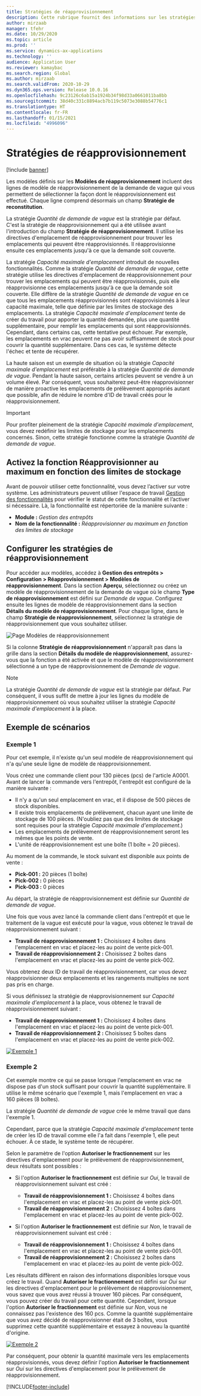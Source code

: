 ```yaml
---
title: Stratégies de réapprovisionnement
description: Cette rubrique fournit des informations sur les stratégies de réapprovisionnement et explique comment vous pouvez utiliser le champ Stratégie de réapprovisionnement sur les lignes de modèle de réapprovisionnement de la demande de vague pour sélectionner le mode de réapprovisionnement.
author: mirzaab
manager: tfehr
ms.date: 10/29/2020
ms.topic: article
ms.prod: ''
ms.service: dynamics-ax-applications
ms.technology: ''
audience: Application User
ms.reviewer: kamaybac
ms.search.region: Global
ms.author: mirzaab
ms.search.validFrom: 2020-10-29
ms.dyn365.ops.version: Release 10.0.16
ms.openlocfilehash: 9c23126c6ab15a1924b34f98d33a0661011ba8bb
ms.sourcegitcommit: 38d40c331c8894acb7b119c5073e3088b54776c1
ms.translationtype: HT
ms.contentlocale: fr-FR
ms.lasthandoff: 01/15/2021
ms.locfileid: "4996096"
---
```

# <a name="replenishment-strategies"></a>Stratégies de réapprovisionnement

[!include [banner](../includes/banner.md)]

Les modèles définis sur les **Modèles de réapprovisionnement** incluent des lignes de modèle de réapprovisionnement de la demande de vague qui vous permettent de sélectionner la façon dont le réapprovisionnement est effectué. Chaque ligne comprend désormais un champ **Stratégie de reconstitution**.

La stratégie *Quantité de demande de vague* est la stratégie par défaut. C'est la stratégie de réapprovisionnement qui a été utilisée avant l'introduction du champ **Stratégie de réapprovisionnement**. Il utilise les directives d'emplacement de réapprovisionnement pour trouver les emplacements qui peuvent être réapprovisionnés. Il réapprovisionne ensuite ces emplacements jusqu'à ce que la demande soit couverte.

La stratégie *Capacité maximale d'emplacement* introduit de nouvelles fonctionnalités. Comme la stratégie *Quantité de demande de vague*, cette stratégie utilise les directives d'emplacement de réapprovisionnement pour trouver les emplacements qui peuvent être réapprovisionnés, puis elle réapprovisionne ces emplacements jusqu'à ce que la demande soit couverte. Elle diffère de la stratégie *Quantité de demande de vague* en ce que tous les emplacements réapprovisionnés sont réapprovisionnés à leur capacité maximale, telle que définie par les limites de stockage des emplacements. La stratégie *Capacité maximale d'emplacement* tente de créer du travail pour apporter la quantité demandée, plus une quantité supplémentaire, pour remplir les emplacements qui sont réapprovisionnés. Cependant, dans certains cas, cette tentative peut échouer. Par exemple, les emplacements en vrac peuvent ne pas avoir suffisamment de stock pour couvrir la quantité supplémentaire. Dans ces cas, le système détecte l'échec et tente de récupérer.

La haute saison est un exemple de situation où la stratégie *Capacité maximale d'emplacement* est préférable à la stratégie *Quantité de demande de vague*. Pendant la haute saison, certains articles peuvent se vendre à un volume élevé. Par conséquent, vous souhaiterez peut-être réapprovisionner de manière proactive les emplacements de prélèvement appropriés autant que possible, afin de réduire le nombre d'ID de travail créés pour le réapprovisionnement.

> [!IMPORTANT]
> Pour profiter pleinement de la stratégie *Capacité maximale d'emplacement*, vous devez redéfinir les limites de stockage pour les emplacements concernés. Sinon, cette stratégie fonctionne comme la stratégie *Quantité de demande de vague*.

## <a name="turn-on-the-replenish-to-max-based-on-stocking-limits-feature"></a>Activez la fonction Réapprovisionner au maximum en fonction des limites de stockage

Avant de pouvoir utiliser cette fonctionnalité, vous devez l’activer sur votre système. Les administrateurs peuvent utiliser l'espace de travail [Gestion des fonctionnalités](../../fin-ops-core/fin-ops/get-started/feature-management/feature-management-overview.md) pour vérifier le statut de cette fonctionnalité et l’activer si nécessaire. Là, la fonctionnalité est répertoriée de la manière suivante :

- **Module :** *Gestion des entrepôts*
- **Nom de la fonctionnalité :** *Réapprovisionner au maximum en fonction des limites de stockage*

## <a name="set-up-replenishment-strategies"></a>Configurer les stratégies de réapprovisionnement

Pour accéder aux modèles, accédez à **Gestion des entrepôts \> Configuration \> Réapprovisionnement \> Modèles de réapprovisionnement**. Dans la section **Aperçu**, sélectionnez ou créez un modèle de réapprovisionnement de la demande de vague où le champ **Type de réapprovisionnement** est défini sur *Demande de vague*. Configurez ensuite les lignes de modèle de réapprovisionnement dans la section **Détails du modèle de réapprovisionnement**. Pour chaque ligne, dans le champ **Stratégie de réapprovisionnement**, sélectionnez la stratégie de réapprovisionnement que vous souhaitez utiliser.

![Page Modèles de réapprovisionnement](media/ReplenTempWaveDmdMaxLocCap.png "Page Modèles de réapprovisionnement")

Si la colonne **Stratégie de réapprovisionnement** n'apparaît pas dans la grille dans la section **Détails du modèle de réapprovisionnement**, assurez-vous que la fonction a été activée et que le modèle de réapprovisionnement sélectionné a un type de réapprovisionnement de *Demande de vague*.

> [!NOTE]
> La stratégie *Quantité de demande de vague* est la stratégie par défaut. Par conséquent, il vous suffit de mettre à jour les lignes du modèle de réapprovisionnement où vous souhaitez utiliser la stratégie *Capacité maximale d'emplacement* à la place.

## <a name="example-scenarios"></a>Exemple de scénarios

### <a name="example-1"></a>Exemple 1

Pour cet exemple, il n'existe qu'un seul modèle de réapprovisionnement qui n'a qu'une seule ligne de modèle de réapprovisionnement.

Vous créez une commande client pour 130 pièces (pcs) de l'article A0001. Avant de lancer la commande vers l'entrepôt, l'entrepôt est configuré de la manière suivante :

- Il n'y a qu'un seul emplacement en vrac, et il dispose de 500 pièces de stock disponibles.
- Il existe trois emplacements de prélèvement, chacun ayant une limite de stockage de 100 pièces. (N'oubliez pas que des limites de stockage sont requises pour la stratégie *Capacité maximale d'emplacement*.)
- Les emplacements de prélèvement de réapprovisionnement seront les mêmes que les points de vente.
- L'unité de réapprovisionnement est une boîte (1 boîte = 20 pièces).

Au moment de la commande, le stock suivant est disponible aux points de vente :

- **Pick-001 :** 20 pièces (1 boîte)
- **Pick-002 :** 0 pièces
- **Pick-003 :** 0 pièces

Au départ, la stratégie de réapprovisionnement est définie sur *Quantité de demande de vague*.

Une fois que vous avez lancé la commande client dans l'entrepôt et que le traitement de la vague est exécuté pour la vague, vous obtenez le travail de réapprovisionnement suivant :

- **Travail de réapprovisionnement 1 :** Choisissez 4 boîtes dans l'emplacement en vrac et placez-les au point de vente pick-001.
- **Travail de réapprovisionnement 2 :** Choisissez 2 boîtes dans l'emplacement en vrac et placez-les au point de vente pick-002.

Vous obtenez deux ID de travail de réapprovisionnement, car vous devez réapprovisionner deux emplacements et les rangements multiples ne sont pas pris en charge.

Si vous définissez la stratégie de réapprovisionnement sur *Capacité maximale d'emplacement* à la place, vous obtenez le travail de réapprovisionnement suivant :

- **Travail de réapprovisionnement 1 :** Choisissez 4 boîtes dans l'emplacement en vrac et placez-les au point de vente pick-001.
- **Travail de réapprovisionnement 2 :** Choisissez 5 boîtes dans l'emplacement en vrac et placez-les au point de vente pick-002.

[![Exemple 1](media/ReplenTemp_example_1.png "Exemple 1")](media/ReplenTemp_example_1_large.png)

### <a name="example-2"></a>Exemple 2

Cet exemple montre ce qui se passe lorsque l'emplacement en vrac ne dispose pas d'un stock suffisant pour couvrir la quantité supplémentaire. Il utilise le même scénario que l'exemple 1, mais l'emplacement en vrac a 160 pièces (8 boîtes).

La stratégie *Quantité de demande de vague* crée le même travail que dans l'exemple 1.

Cependant, parce que la stratégie *Capacité maximale d'emplacement* tente de créer les ID de travail comme elle l'a fait dans l'exemple 1, elle peut échouer. À ce stade, le système tente de récupérer.

Selon le paramètre de l'option **Autoriser le fractionnement** sur les directives d'emplacement pour le prélèvement de réapprovisionnement, deux résultats sont possibles :

- Si l'option **Autoriser le fractionnement** est définie sur *Oui*, le travail de réapprovisionnement suivant est créé :

    - **Travail de réapprovisionnement 1 :** Choisissez 4 boîtes dans l'emplacement en vrac et placez-les au point de vente pick-001.
    - **Travail de réapprovisionnement 2 :** Choisissez 4 boîtes dans l'emplacement en vrac et placez-les au point de vente pick-002.

- Si l'option **Autoriser le fractionnement** est définie sur *Non*, le travail de réapprovisionnement suivant est créé :

    - **Travail de réapprovisionnement 1 :** Choisissez 4 boîtes dans l'emplacement en vrac et placez-les au point de vente pick-001.
    - **Travail de réapprovisionnement 2 :** Choisissez 2 boîtes dans l'emplacement en vrac et placez-les au point de vente pick-002.

Les résultats diffèrent en raison des informations disponibles lorsque vous créez le travail. Quand **Autoriser le fractionnement** est défini sur *Oui* sur les directives d'emplacement pour le prélèvement de réapprovisionnement, vous savez que vous avez réussi à trouver 160 pièces. Par conséquent, vous pouvez créer du travail pour cette quantité. Cependant, lorsque l'option **Autoriser le fractionnement** est définie sur *Non*, vous ne connaissez pas l'existence des 160 pcs. Comme la quantité supplémentaire que vous avez décidé de réapprovisionner était de 3 boîtes, vous supprimez cette quantité supplémentaire et essayez à nouveau la quantité d'origine.

[![Exemple 2](media/ReplenTemp_example_2.png "Exemple 2")](media/ReplenTemp_example_2_large.png)

Par conséquent, pour obtenir la quantité maximale vers les emplacements réapprovisionnés, vous devez définir l'option **Autoriser le fractionnement** sur *Oui* sur les directives d'emplacement pour le prélèvement de réapprovisionnement.


[!INCLUDE[footer-include](../../includes/footer-banner.md)]